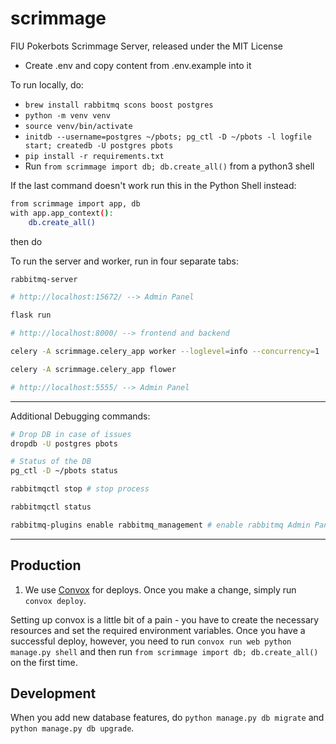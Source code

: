 # scrimmage

FIU Pokerbots Scrimmage Server, released under the MIT License

- Create .env and copy content from .env.example into it

To run locally, do:
- `brew install rabbitmq scons boost postgres`
- `python -m venv venv`
- `source venv/bin/activate`
- `initdb --username=postgres ~/pbots; pg_ctl -D ~/pbots -l logfile start; createdb -U postgres pbots`
- `pip install -r requirements.txt`
- Run `from scrimmage import db; db.create_all()` from a python3 shell

If the last command doesn't work run this in the Python Shell instead:
```bash
from scrimmage import app, db 
with app.app_context(): 
	db.create_all()
```

then do

To run the server and worker, run in four separate tabs:

```bash
rabbitmq-server

# http://localhost:15672/ --> Admin Panel
```

```bash
flask run

# http://localhost:8000/ --> frontend and backend
```

```bash
celery -A scrimmage.celery_app worker --loglevel=info --concurrency=1
```

```bash
celery -A scrimmage.celery_app flower

# http://localhost:5555/ --> Admin Panel
```

---
Additional Debugging commands:
```bash
# Drop DB in case of issues
dropdb -U postgres pbots

# Status of the DB
pg_ctl -D ~/pbots status

rabbitmqctl stop # stop process

rabbitmqctl status

rabbitmq-plugins enable rabbitmq_management # enable rabbitmq Admin Panel in case you get 403 errors
```
---

Production
----------

1. We use [Convox](https://convox.com/) for deploys. Once you make a change, simply run `convox deploy`.

Setting up convox is a little bit of a pain - you have to create the necessary resources and set the required environment variables. Once you have a successful deploy, however, you need to run `convox run web python manage.py shell` and then run `from scrimmage import db; db.create_all()` on the first time.


Development
-----------

When you add new database features, do `python manage.py db migrate` and `python manage.py db upgrade`.
